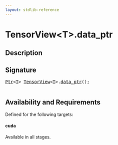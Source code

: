```yaml
---
layout: stdlib-reference
---
```


# TensorView\<T\>\.data\_ptr

## Description





## Signature 

<pre>
<a href="../types/ptr-0/index.html" class="code_type">Ptr</a>&lt;<a href="../types/tensorview-06/index.html#typeparam-T" class="code_type">T</a>&gt; <a href="../types/tensorview-06/index.html" class="code_type">TensorView</a>&lt;<a href="../types/tensorview-06/index.html#typeparam-T" class="code_type">T</a>&gt;.<a href="data_ptr.html">data_ptr</a>();

</pre>

## Availability and Requirements

Defined for the following targets:

#### cuda
Available in all stages.



